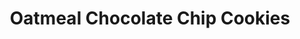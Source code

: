 ---
title: Oatmeal Chocolate Chip Cookies
slug: oatmeal-choc-chip-cookies
image: ./images/oatmeal_choc_chip_cookies.jpg
ingredients: Butter, Brown Sugar, Sugar, Egg, Vanilla, Gluten-free Flour, Semi-sweet Chocolate Chips, Baking Soda, Salt
order: 10
---